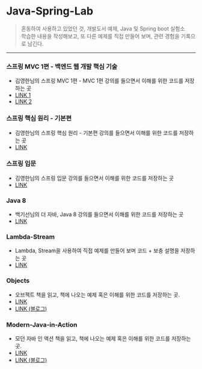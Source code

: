 # Java-Spring-Lab

>혼동하여 사용하고 있었던 것, 개발도서 예제, Java 및 Spring boot 실험소 <br/>
>학습한 내용을 작성해보고, 또 다른 예제를 직접 만들어 보며, 관련 경험을 기록으로 남긴다. <br/>
---

### 스프링 MVC 1편 - 백엔드 웹 개발 핵심 기술
- 김영한님의 스프링 MVC 1편 - MVC 1편 강의를 들으면서 이해를 위한 코드를 저장하는 곳
- [LINK 1](https://github.com/mingseok/SpringMvc)<br/>
- [LINK 2](https://github.com/mingseok/spring-mvc-basic)<br/>


### 스프링 핵심 원리 - 기본편
- 김영한님의 스프링 핵심 원리 - 기본편 강의를 들으면서 이해를 위한 코드를 저장하는 곳
- [LINK](https://github.com/mingseok/springConvention)<br/>


### 스프링 입문 
- 김영한님의 스프링 입문 강의를 들으면서 이해를 위한 코드를 저장하는 곳
- [LINK](https://github.com/mingseok/Java-Spring-Lab/tree/main/helloSpring)<br/>


### Java 8
- 백기선님의 더 자바, Java 8 강의를 들으면서 이해를 위한 코드를 저장하는 곳
- [LINK](https://github.com/mingseok/Java-Spring-Lab/tree/main/Java-8)<br/>


### Lambda-Stream
- Lambda, Stream을 사용하여 직접 예제를 만들어 보며 코드 + 보충 설명을 저장하는 곳
- [LINK](https://github.com/mingseok/Java-Spring-Lab/tree/main/Lambda-Stream)<br/>


### Objects
- 오브젝트 책을 읽고, 책에 나오는 예제 혹은 이해를 위한 코드를 저장하는 곳.
- [LINK](https://github.com/mingseok/Java-Spring-Lab/tree/main/Objects)<br/>
- [LINK (블로그)](https://alstjr706.tistory.com/category/Dev%20Book%20Review/Objects)<br/>


### Modern-Java-in-Action
- 모던 자바 인 액션 책을 읽고, 책에 나오는 예제 혹은 이해를 위한 코드를 저장하는 곳.
- [LINK](https://github.com/mingseok/Java-Spring-Lab/tree/main/Modern-Java-in-Action)<br/>
- [LINK (블로그)](https://alstjr706.tistory.com/category/Dev%20Book%20Review/Modern%20Java%20in%20Action)<br/>